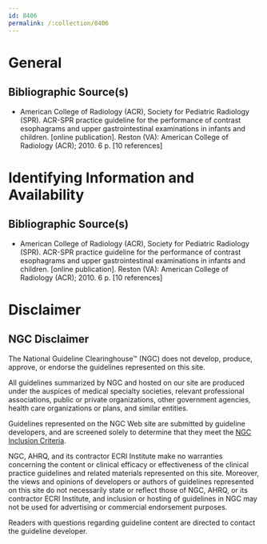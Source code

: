 ```yaml
---
id: 8406
permalink: /:collection/8406
---
```


# General

## Bibliographic Source(s)

- American College of Radiology (ACR), Society for Pediatric Radiology (SPR). ACR-SPR practice guideline for the performance of contrast esophagrams and upper gastrointestinal examinations in infants and children. [online publication]. Reston (VA): American College of Radiology (ACR); 2010. 6 p. [10 references]

# Identifying Information and Availability

## Bibliographic Source(s)

- American College of Radiology (ACR), Society for Pediatric Radiology (SPR). ACR-SPR practice guideline for the performance of contrast esophagrams and upper gastrointestinal examinations in infants and children. [online publication]. Reston (VA): American College of Radiology (ACR); 2010. 6 p. [10 references]

# Disclaimer

## NGC Disclaimer

The National Guideline Clearinghouse™ (NGC) does not develop, produce, approve, or endorse the guidelines represented on this site.

All guidelines summarized by NGC and hosted on our site are produced under the auspices of medical specialty societies, relevant professional associations, public or private organizations, other government agencies, health care organizations or plans, and similar entities.

Guidelines represented on the NGC Web site are submitted by guideline developers, and are screened solely to determine that they meet the [NGC Inclusion Criteria](/help-and-about/summaries/inclusion-criteria).

NGC, AHRQ, and its contractor ECRI Institute make no warranties concerning the content or clinical efficacy or effectiveness of the clinical practice guidelines and related materials represented on this site. Moreover, the views and opinions of developers or authors of guidelines represented on this site do not necessarily state or reflect those of NGC, AHRQ, or its contractor ECRI Institute, and inclusion or hosting of guidelines in NGC may not be used for advertising or commercial endorsement purposes.

Readers with questions regarding guideline content are directed to contact the guideline developer.

